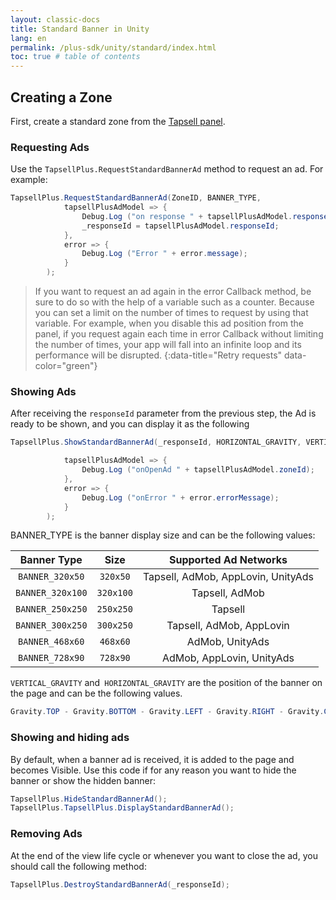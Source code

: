 ```yaml
---
layout: classic-docs
title: Standard Banner in Unity
lang: en
permalink: /plus-sdk/unity/standard/index.html
toc: true # table of contents
---
```


## Creating a Zone
First, create a standard zone from the [Tapsell panel](https://dashboard.tapsell.ir/).

### Requesting Ads
Use the `TapsellPlus.RequestStandardBannerAd` method to request an ad. For example:

```c#
TapsellPlus.RequestStandardBannerAd(ZoneID, BANNER_TYPE,
            tapsellPlusAdModel => {
                Debug.Log ("on response " + tapsellPlusAdModel.responseId);
                _responseId = tapsellPlusAdModel.responseId;
            },
            error => {
                Debug.Log ("Error " + error.message);
            }
        );
```

> If you want to request an ad again in the error Callback method, be sure to do so with the help of a variable such as a counter. 
> Because you can set a limit on the number of times to request by using that variable. 
> For example, when you disable this ad position from the panel, if you request again each time in error Callback without limiting the number of times,
> your app will fall into an infinite loop and its performance will be disrupted.
> {:data-title="Retry requests" data-color="green"}

### Showing Ads

After receiving the `responseId` parameter from the previous step, the Ad is ready to be shown, and you can display it as the following


```c#
TapsellPlus.ShowStandardBannerAd(_responseId, HORIZONTAL_GRAVITY, VERTICAL_GRAVITY,

            tapsellPlusAdModel => {
                Debug.Log ("onOpenAd " + tapsellPlusAdModel.zoneId);
            },
            error => {
                Debug.Log ("onError " + error.errorMessage);
            }
        );
```

BANNER_TYPE is the banner display size and can be the following values:

|   Banner Type    |   Size    |           Supported Ad Networks            |
|:----------------:|:---------:|:------------------------------------------:|
| `BANNER_320x50`  | `320x50`  |     Tapsell, AdMob, AppLovin, UnityAds     |
| `BANNER_320x100` | `320x100` |               Tapsell, AdMob               |
| `BANNER_250x250` | `250x250` |                  Tapsell                   |
| `BANNER_300x250` | `300x250` |          Tapsell, AdMob, AppLovin          |
| `BANNER_468x60`  | `468x60`  |              AdMob, UnityAds               |
| `BANNER_728x90`  | `728x90`  |         AdMob, AppLovin, UnityAds          |

`VERTICAL_GRAVITY` and` HORIZONTAL_GRAVITY` are the position of the banner on the page and can be the following values.

```c#
Gravity.TOP - Gravity.BOTTOM - Gravity.LEFT - Gravity.RIGHT - Gravity.CENTER
```

### Showing and hiding ads
By default, when a banner ad is received, it is added to the page and becomes Visible. Use this code if for any reason you want to hide the banner or show the hidden banner:

```c#
TapsellPlus.HideStandardBannerAd();
TapsellPlus.TapsellPlus.DisplayStandardBannerAd();
```

### Removing Ads
At the end of the view life cycle or whenever you want to close the ad, you should call the following method:

```c#
TapsellPlus.DestroyStandardBannerAd(_responseId);
```
